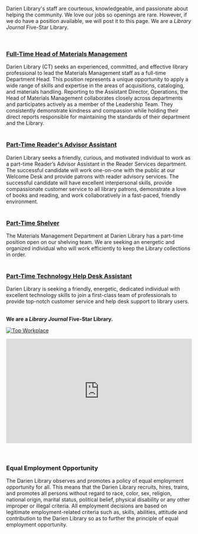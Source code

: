 <div class="row margin-bottom-30">
<div class="col-md-6">

Darien Library's staff are courteous, knowledgeable, and passionate about helping the community. We love our jobs so openings are rare. However, if we do have a position available, we will post it to this page. We are a _Library Journal_ Five-Star Library.

<br />

### [Full-Time Head of Materials Management](https://dar.to/3fD0XMn "Full-Time Head of Materials Management")
Darien Library (CT) seeks an experienced, committed, and effective library professional to lead the Materials Management staff as a full-time Department Head. This position represents a unique opportunity to apply a wide range of skills and expertise in the areas of acquisitions, cataloging, and materials handling. Reporting to the Assistant Director, Operations, the Head of Materials Management collaborates closely across departments and participates actively as a member of the Leadership Team. They consistently demonstrate kindness and compassion while holding their direct reports responsible for maintaining the standards of their department and the Library.
<br />
<br />

### [Part-Time Reader's Advisor Assistant](https://dar.to/34tPIPU "Part-Time Reader's Advisor Assistant")
Darien Library seeks a friendly, curious, and motivated individual to work as a part-time Reader’s Advisor Assistant in the Reader Services department. The successful candidate will work one-on-one with the public at our Welcome Desk and provide patrons with reader advisory services. The successful candidate will have excellent interpersonal skills, provide compassionate customer service to all library patrons, demonstrate a love of books and reading, and work collaboratively in a fast-paced, friendly environment.
<br />
<br />

### [Part-Time Shelver](https://dar.to/3zgCsf9 "Part-Time Shelver")
The Materials Management Department at Darien Library has a part-time position open on our shelving team. We are seeking an energetic and organized individual who will work efficiently to keep the Library collections in order.
<br />
<br />

### [Part-Time Technology Help Desk Assistant](https://dar.to/2YsaZoi "Part-Time Technology Help Desk Assistant")
Darien Library is seeking a friendly, energetic, dedicated individual with excellent technology skills to join a first-class team of professionals to provide top-notch customer service and help desk support to library users.
<br />
<br />

**We are a _Library Journal_ Five-Star Library.**

<div class="row margin-bottom-20">
<div class="col-md-6">

<a href="https://dar.to/2Re2Gd7"><img class="img-responsive" src="/uploads/logos/2018_top_places_to_work_award.jpg" alt="Top Workplace" /></a>
<br />
</div>
</div>

</div>
<div class="col-md-6">

<style>.embed-container { position: relative; padding-bottom: 56.25%; height: 0; overflow: hidden; max-width: 100%; } .embed-container iframe, .embed-container object, .embed-container embed { position: absolute; top: 0; left: 0; width: 100%; height: 100%; }</style><div class='embed-container'><iframe src='https://player.vimeo.com/video/575415021?title=0&byline=0&portrait=0&texttrack=en-US' frameborder='0' webkitAllowFullScreen mozallowfullscreen allowFullScreen></iframe></div>
<br />
<br />

### Equal Employment Opportunity

The Darien Library observes and promotes a policy of equal employment opportunity for all. This means that the Darien Library recruits, hires, trains, and promotes all persons without regard to race, color, sex, religion, national origin, marital status, political belief, physical disability or any other improper or illegal criteria. All employment decisions are based on legitimate employment-related criteria such as, skills, abilities, attitude and contribution to the Darien Library so as to further the principle of equal employment opportunity.
</div>
</div>
